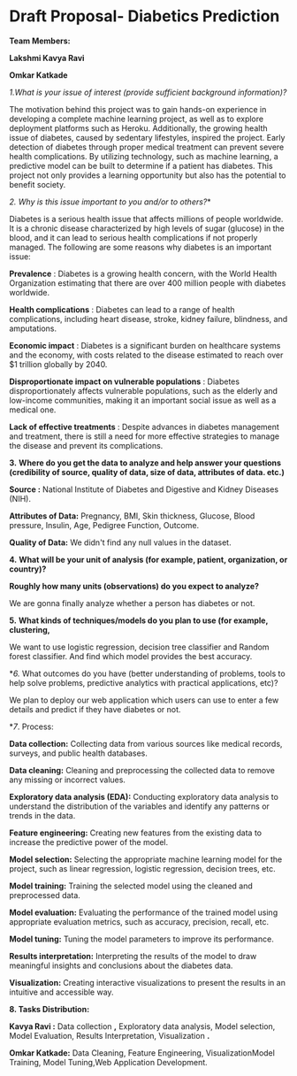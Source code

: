 # **Draft Proposal- Diabetics Prediction**

**Team Members:**

**Lakshmi Kavya Ravi**

**Omkar Katkade**

**1*.*What is your issue of interest (provide sufficient background information)?**

The motivation behind this project was to gain hands-on experience in developing a complete machine learning project, as well as to explore deployment platforms such as Heroku. Additionally, the growing health issue of diabetes, caused by sedentary lifestyles, inspired the project. Early detection of diabetes through proper medical treatment can prevent severe health complications. By utilizing technology, such as machine learning, a predictive model can be built to determine if a patient has diabetes. This project not only provides a learning opportunity but also has the potential to benefit society.

**2*.  Why is this issue important to you and/or to others?**

Diabetes is a serious health issue that affects millions of people worldwide. It is a chronic disease characterized by high levels of sugar (glucose) in the blood, and it can lead to serious health complications if not properly managed. The following are some reasons why diabetes is an important issue:

**Prevalence** : Diabetes is a growing health concern, with the World Health Organization estimating that there are over 400 million people with diabetes worldwide.

**Health complications** : Diabetes can lead to a range of health complications, including heart disease, stroke, kidney failure, blindness, and amputations.

**Economic impact** : Diabetes is a significant burden on healthcare systems and the economy, with costs related to the disease estimated to reach over $1 trillion globally by 2040.

**Disproportionate impact on vulnerable populations** : Diabetes disproportionately affects vulnerable populations, such as the elderly and low-income communities, making it an important social issue as well as a medical one.

**Lack of effective treatments** : Despite advances in diabetes management and treatment, there is still a need for more effective strategies to manage the disease and prevent its complications.

**3.** **Where do you get the data to analyze and help answer your questions (credibility of source, quality of data, size of data, attributes of data. etc.)**

**Source :** National Institute of Diabetes and Digestive and Kidney Diseases (NIH).

**Attributes of Data:** Pregnancy, BMI, Skin thickness, Glucose, Blood pressure, Insulin, Age, Pedigree Function, Outcome.

**Quality of Data:** We didn't find any null values in the dataset.

**4.** **What will be your unit of analysis (for example, patient, organization, or country)?**

**Roughly how many units (observations) do you expect to analyze?**

We are gonna finally analyze whether a person has diabetes or not.

**5.** **What kinds of techniques/models do you plan to use (for example, clustering,**

We want to use logistic regression, decision tree classifier and Random forest classifier. And find which model provides the best accuracy.

**6.* What outcomes do you have (better understanding of problems, tools to help solve problems, predictive analytics with practical applications, etc)?

We plan to deploy our web application which users can use to enter a few details and predict if they have diabetes or not.

**7*.  Process:

**Data collection:** Collecting data from various sources like medical records, surveys, and public health databases.

**Data cleaning:** Cleaning and preprocessing the collected data to remove any missing or incorrect values.

**Exploratory data analysis (EDA):** Conducting exploratory data analysis to understand the distribution of the variables and identify any patterns or trends in the data.

**Feature engineering:** Creating new features from the existing data to increase the predictive power of the model.

**Model selection:** Selecting the appropriate machine learning model for the project, such as linear regression, logistic regression, decision trees, etc.

**Model training:** Training the selected model using the cleaned and preprocessed data.

**Model evaluation:** Evaluating the performance of the trained model using appropriate evaluation metrics, such as accuracy, precision, recall, etc.

**Model tuning:** Tuning the model parameters to improve its performance.

**Results interpretation:** Interpreting the results of the model to draw meaningful insights and conclusions about the diabetes data.

**Visualization:** Creating interactive visualizations to present the results in an intuitive and accessible way.

**8. Tasks Distribution:**

**Kavya Ravi :** Data collection **,** Exploratory data analysis, Model selection, Model Evaluation, Results Interpretation, Visualization **.**

**Omkar Katkade:** Data Cleaning, Feature Engineering, VisualizationModel Training, Model Tuning,Web Application Development.
